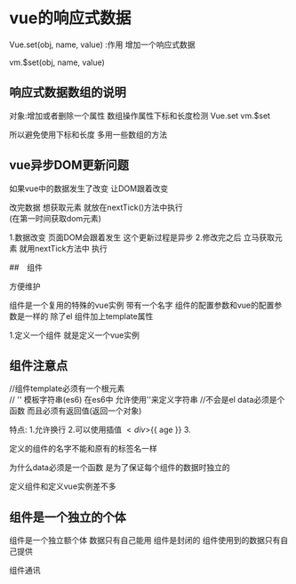 # vue的响应式数据

Vue.set(obj, name, value) :作用  增加一个响应式数据

vm.$set(obj, name, value)

## 响应式数据数组的说明

对象:增加或者删除一个属性
数组操作属性下标和长度检测  Vue.set  vm.$set

所以避免使用下标和长度  多用一些数组的方法

## vue异步DOM更新问题

如果vue中的数据发生了改变  让DOM跟着改变

改完数据  想获取元素 就放在nextTick()方法中执行  
(在第一时间获取dom元素)

1.数据改变  页面DOM会跟着发生  这个更新过程是异步 
2.修改完之后 立马获取元素  就用nextTick方法中 执行

##　组件　

方便维护

组件是一个复用的特殊的vue实例 带有一个名字
组件的配置参数和vue的配置参数是一样的  除了el  组件加上template属性

1.定义一个组件  就是定义一个vue实例

## 组件注意点

//组件template必须有一个根元素  
// '' 模板字符串(es6)
在es6中  允许使用''来定义字符串
//不会是el  data必须是个函数 而且必须有返回值(返回一个对象)

特点: 1.允许换行
      2.可以使用插值 ${}   <div>${{ age }}</div>
      3.

定义的组件的名字不能和原有的标签名一样

为什么data必须是一个函数  是为了保证每个组件的数据时独立的

定义组件和定义vue实例差不多

## 组件是一个独立的个体

组件是一个独立额个体  数据只有自己能用  组件是封闭的
组件使用到的数据只有自己提供  

组件通讯

